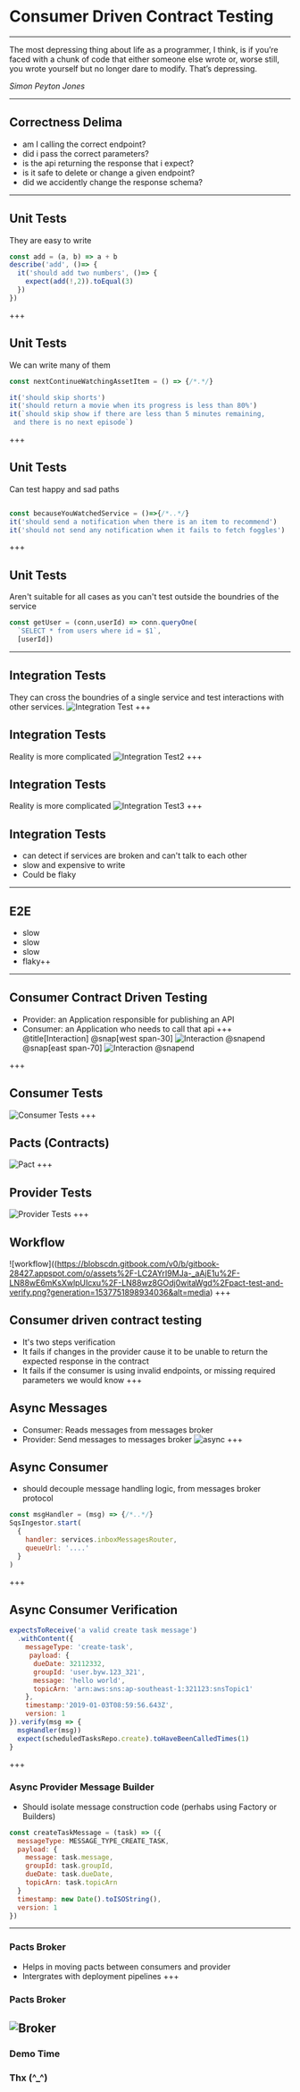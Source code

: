 # Consumer Driven Contract Testing

---
The most depressing thing about life as a programmer, I think, is if you’re faced with a chunk of code that either someone else wrote or, worse still, you wrote yourself but no longer dare to modify. That’s depressing.

*Simon Peyton Jones*

---
## Correctness Delima
- am I calling the correct endpoint?
- did i pass the correct parameters?
- is the api returning the response that i expect?
- is it safe to delete or change a given endpoint?
- did we accidently change the response schema?
---
## Unit Tests
They are easy to write
```javascript
const add = (a, b) => a + b
describe('add', ()=> {
  it('should add two numbers', ()=> {
    expect(add(!,2)).toEqual(3)
  })
})
```
+++
## Unit Tests
We can write many of them
```javascript
const nextContinueWatchingAssetItem = () => {/*.*/}

it('should skip shorts')
it('should return a movie when its progress is less than 80%')
it(`should skip show if there are less than 5 minutes remaining,
 and there is no next episode`)
```
+++
## Unit Tests
Can test happy and sad paths
```javascript

const becauseYouWatchedService = ()=>{/*..*/}
it('should send a notification when there is an item to recommend')
it('should not send any notification when it fails to fetch foggles')
```
+++
## Unit Tests
Aren't suitable for all cases as you can't test outside the boundries of the service
```javascript
const getUser = (conn,userId) => conn.queryOne(
  `SELECT * from users where id = $1`,
  [userId])
```
---
## Integration Tests
They can cross the boundries of a single service and test interactions with other services.
![Integration Test](./assets/imgs/integration-test1.png)
+++
## Integration Tests
Reality is more complicated
![Integration Test2](./assets/imgs/integration-test2.png)
+++
## Integration Tests
Reality is more complicated
![Integration Test3](./assets/imgs/integration-test3.png)
+++
## Integration Tests
 - can detect if services are broken and can't talk to each other
 - slow and expensive to write
 - Could be flaky
---
## E2E
 - slow
 - slow
 - slow
 - flaky++
---
## Consumer Contract Driven Testing
- Provider: an Application responsible for publishing an API
- Consumer: an Application who needs to call that api
+++
@title[Interaction]
@snap[west span-30]
![Interaction](./assets/imgs/interaction.png)
@snapend
@snap[east span-70]
![Interaction](./assets/imgs/interaction-json.png)
@snapend

+++
## Consumer Tests
![Consumer Tests](./assets/imgs/consumer-test.png)
+++
## Pacts (Contracts)
![Pact](https://blobscdn.gitbook.com/v0/b/gitbook-28427.appspot.com/o/assets%2F-LC2AYrI9MJa-_aAjE1u%2F-LN88wE6mKsXwlpUIcxu%2F-LN88wz2fQfOYHvvZS9d%2Fpact-file.png?generation=1537751897366466&alt=media)
+++
## Provider Tests
![Provider Tests](https://blobscdn.gitbook.com/v0/b/gitbook-28427.appspot.com/o/assets%2F-LC2AYrI9MJa-_aAjE1u%2F-LN88wE6mKsXwlpUIcxu%2F-LN88wz4Eubp8M6KhgzM%2Fpact-verification.png?generation=1537751898715076&alt=media)
+++
## Workflow
![workflow]((https://blobscdn.gitbook.com/v0/b/gitbook-28427.appspot.com/o/assets%2F-LC2AYrI9MJa-_aAjE1u%2F-LN88wE6mKsXwlpUIcxu%2F-LN88wz8GOdj0witaWgd%2Fpact-test-and-verify.png?generation=1537751898934036&alt=media)
+++
## Consumer driven contract testing
- It's two steps verification
- It fails if changes in the provider cause it to be unable to return the expected response in the contract
- It fails if the consumer is using invalid endpoints, or missing required parameters we would know
+++
## Async Messages
- Consumer: Reads messages from messages broker
- Provider: Send messages to messages broker
![async](assets/imgs/async-msg.png)
+++
## Async Consumer
 - should decouple message handling logic, from messages broker protocol
```javascript
const msgHandler = (msg) => {/*..*/}
SqsIngestor.start(
  {
    handler: services.inboxMessagesRouter,
    queueUrl: '....'
  }
)
```
+++
## Async Consumer Verification
```javascript
expectsToReceive('a valid create task message')
  .withContent({
    messageType: 'create-task',
     payload: {
      dueDate: 32112332,
      groupId: 'user.byw.123_321',
      message: 'hello world',
      topicArn: 'arn:aws:sns:ap-southeast-1:321123:snsTopic1'
    },
    timestamp:'2019-01-03T08:59:56.643Z',
    version: 1
}).verify(msg => {
  msgHandler(msg))
  expect(scheduledTasksRepo.create).toHaveBeenCalledTimes(1)
}
```
+++
### Async Provider Message Builder
- Should isolate message construction code (perhabs using Factory or Builders)
```javascript
const createTaskMessage = (task) => ({
  messageType: MESSAGE_TYPE_CREATE_TASK,
  payload: {
    message: task.message,
    groupId: task.groupId,
    dueDate: task.dueDate,
    topicArn: task.topicArn
  }
  timestamp: new Date().toISOString(),
  version: 1
})
```
---
### Pacts Broker
- Helps in moving pacts between consumers and provider
- Intergrates with deployment pipelines
+++
### Pacts Broker
![Broker](https://raw.githubusercontent.com/wiki/pact-foundation/pact_broker/images/webhook_end_to_end.png)
---
### Demo Time
### Thx (^_^)